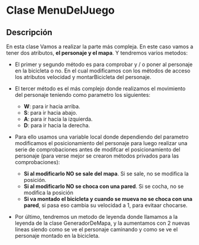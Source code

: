 # Clase MenuDelJuego

## Descripción

En esta clase Vamos a realizar la parte más compleja. En este caso vamos a tener dos atributos, **el personaje y el mapa**. Y tendremos varios metodos:

- El primer y segundo método es para comprobar y / o poner al personaje en la bicicleta o no. En el cual modificamos con los métodos de acceso los atributos velocidad y montarBicicleta del personaje.

- El tercer método es el más complejo donde realizamos el movimiento del personaje teniendo como parametro los siguientes: 
    - **W**: para ir hacia arriba. 
    - **S**: para ir hacia abajo. 
    - **A**: para ir hacia la izquierda. 
    - **D**: para ir hacia la derecha.

- Para ello usamos una variable local donde dependiendo del parametro modificamos el posicionamiento del personaje para luego realizar una serie de comprobaciones antes de modifcar el posicionamiento del personaje (para verse mejor se crearon métodos privados para las comprobaciones): 
    - **Si al modificarlo NO se sale del mapa**. Si se sale, no se modifica la posición. 
    - **Si al modificarlo NO se choca con una pared**. Si se cocha, no se modifica la posición 
    - **Si va montado el bicicleta y cuando se mueva no se choca con una pared**, si pasa eso cambia su velocidad a 1, para evitaar chocarse.

- Por último, tendremos un metodo de leyenda donde llamamos a la leyenda de la clase GeneradorDeMapa, y la aumentamos con 2 nuevas lineas siendo como se ve el personaje caminando y como se ve el personaje montado en la bicicleta.
